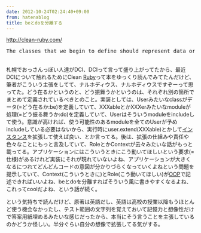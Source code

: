 ```yaml
---
date: 2012-10-24T02:24:40+09:00
from: hatenablog
title: beとdoを分離する
---
```


<p><a href="http://clean-ruby.com/">http://clean-ruby.com/</a></p>
<pre class="code" data-unlink>The classes that we begin to define should represent data or model the behavior of the data object, but *not both*</pre><p><br />
札幌でおっさんっぽい人達がDCI、DCIって言って盛り上がってたから、最近DCIについて触れるためにClean <a class="keyword" href="http://d.hatena.ne.jp/keyword/Ruby">Ruby</a>って本をゆっくり読んでみてたんだけど、筆者がこういう主張をしてて、ナルホディウス、ナルホディウスですぞーって思ってた。どう在るかというのと、どう振舞うかというのは、それぞれ別の箇所でまとめて定義されているべきとのこと。実装としては、Userみたいなclassがデータ(=どう在るか:be)を定義していて、XXXableとかXXXerみたいなmoduleが処理(=どう振る舞うか:do)を定義していて、Userはそういうmoduleをincludeして使う。意識が高ければ、使う可能性のあるmoduleを全てのUserが予めincludeしている必要はないから、実行時にuser.extend(XXXable)とかして<a class="keyword" href="http://d.hatena.ne.jp/keyword/%A5%A4%A5%F3%A5%B9%A5%BF%A5%F3%A5%B9">インスタンス</a>を拡張して使えば良い、とか言ってる。後は、拡張の仕組みや責任や色々なことにもっと言及していて、RoleとかContextが云々みたいな話がもっと載ってる。アプリケーションにはこういうときにこう動いてほしいという要求(=仕様)があるけれど実装にそれが現れていないよね、アプリケーションが大きくなるにつれてどんどんコードの意図が分かりづらくなっていくよねという問題を提示していて、Context(こういうときに)とRole(こう動いてほしい)が<a class="keyword" href="http://d.hatena.ne.jp/keyword/OOP">OOP</a>で記述できればいいよね、beとdoを分離すればそういう風に書きやすくなるよね、これってcoolだよね、という話が続く。</p><p>という気持ちで読んだけど、原著は英語だし、英語は高校の授業以降もうほとんど使う機会なかったし、テスト範囲の文字列を覚えておいて記憶力と想像性だけで答案用紙埋めるみたいな感じだったから、本当にそう言うことを主張しているのかどうか怪しい。半分ぐらい自分の想像で拡張してる気がする。</p>

